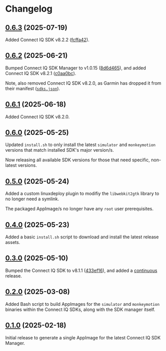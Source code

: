 # Changelog

## [0.6.3][] (2025-07-19)

Added Connect IQ SDK v8.2.2 ([fcffa42][]).

## [0.6.2][] (2025-06-21)

Bumped Connect IQ SDK Manager to v1.0.15 ([8d6d465][]), and added Connect IQ SDK v8.2.1 ([c0aa0bc][]).

Note, also removed Connect IQ SDK v8.2.0, as Garmin has dropped it from their manifest ([`sdks.json`][]).

## [0.6.1][] (2025-06-18)

Added Connect IQ SDK v8.2.0.

## [0.6.0][] (2025-05-25)

Updated `install.sh` to only install the latest `simulator` and `monkeymotion` versions that match installed SDK's
major version/s.

Now releasing all available SDK versions for those that need specific, non-latest versions.

## [0.5.0][] (2025-05-24)

Added a custom linuxdeploy plugin to modifiy the `libwebkit2gtk` library to no longer need a symlink.

The packaged AppImage/s no longer have any `root` user prerequisites.

## [0.4.0][] (2025-05-23)

Added a basic `install.sh` script to download and install the latest release assets.

## [0.3.0][] (2025-05-10)

Bumped the Connect IQ SDK to v8.1.1 ([433ef16][]), and added a [continuous][] release.

## [0.2.0][] (2025-03-08)

Added Bash script to build AppImages for the `simulator` and `monkeymotion` binaries within the Connect IQ SDKs, along
with the SDK manager itself.

## [0.1.0][] (2025-02-18)

Initial release to generate a single AppImage for the latest Connect IQ SDK Manager.

[0.6.3]: https://github.com/pcolby/connectiq-sdk-manager/releases/tag/v0.6.3
[0.6.2]: https://github.com/pcolby/connectiq-sdk-manager/releases/tag/v0.6.2
[0.6.1]: https://github.com/pcolby/connectiq-sdk-manager/releases/tag/v0.6.1
[0.6.0]: https://github.com/pcolby/connectiq-sdk-manager/releases/tag/v0.6.0
[0.5.0]: https://github.com/pcolby/connectiq-sdk-manager/releases/tag/v0.5.0
[0.4.0]: https://github.com/pcolby/connectiq-sdk-manager/releases/tag/v0.4.0
[0.3.0]: https://github.com/pcolby/connectiq-sdk-manager/releases/tag/v0.3.0
[0.2.0]: https://github.com/pcolby/connectiq-sdk-manager/releases/tag/v0.2.0
[0.1.0]: https://github.com/pcolby/connectiq-sdk-manager/releases/tag/v0.1.0

[433ef16]: https://github.com/pcolby/connectiq-sdk-manager/commit/433ef1699dc39e531ad10efc6d3e761ad9d11bd4
[8d6d465]: https://github.com/pcolby/connectiq-sdk-manager/commit/8d6d46529cc9b8ca2c395eccb41ad1bd910d3413
[c0aa0bc]: https://github.com/pcolby/connectiq-sdk-manager/commit/c0aa0bc6a5e4334e195475226a805c23797cd091
[fcffa42]: https://github.com/pcolby/connectiq-sdk-manager/commit/fcffa42d8ab5ed1bd3c4244f75fa60978ba1f3ef

[continuous]: https://github.com/pcolby/connectiq-sdk-manager/releases/tag/continuous
[`sdks.json`]: https://developer.garmin.com/downloads/connect-iq/sdks/sdks.json

